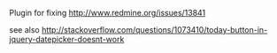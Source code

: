 Plugin for fixing http://www.redmine.org/issues/13841

see also http://stackoverflow.com/questions/1073410/today-button-in-jquery-datepicker-doesnt-work